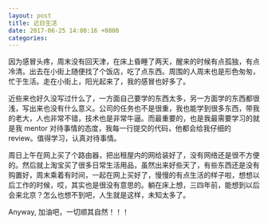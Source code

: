```yaml
---
layout: post
title: 近日生活
date: 2017-06-25 14:00:16 +0800
categories: 
---
```


因为感冒头疼，周末没有回天津，在床上昏睡了两天，醒来的时候有点孤独，有点冷清。出去在小街上随便找了个饭店，吃了点东西。周围的人周末也是形色匆匆，忙于生活。走在小街上，阳光起来了，我的感冒也好多了。

近些来也好久没写过什么了，一方面自己要学的东西太多，另一方面学的东西都很浅，写出来也没有什么意义。公司的任务也不是很重，我也能学到很多东西，带我的老大，人也非常不错，技术也是非常牛逼。而最重要的，也是我最需要学习的就是我 mentor 对待事情的态度，我每一行提交的代码，他都会给我仔细的 review。值得学习，认真对待事情。

周日上午在网上买了个路由器，把出租屋内的网给装好了，没有网络还是很不方便的。然后就上淘宝买了很多日常生活用品，虽然出来好些天了，有些东西还是没有购置好，周末乘着有时间，一起在网上买好了，慢慢的有点生活的样子啦，想想以后工作的时候，哎，其实也是很没有意思的。躺在床上想，三四年前，能想到以后会来北京？怎么也想不到吧，人生就是这样，未知太多了。

Anyway, 加油吧，一切顺其自然！！！